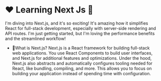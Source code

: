 # ❤️ Learning Next Js 🚀
I'm diving into Next.js, and it's so exciting! It's amazing how it simplifies React for full-stack development, especially with server-side rendering and API routes. I'm just getting started, but I'm loving the performance benefits and the streamlined workflow!

- 💬What is Next.js?
Next.js is a React framework for building full-stack web applications. You use React Components to build user interfaces, and Next.js for additional features and optimizations.
Under the hood, Next.js also abstracts and automatically configures tooling needed for React, like bundling, compiling, and more. This allows you to focus on building your application instead of spending time with configuration. 